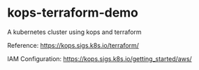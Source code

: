 # kops-terraform-demo
A kubernetes cluster using kops and terraform

Reference: https://kops.sigs.k8s.io/terraform/

IAM Configuration: https://kops.sigs.k8s.io/getting_started/aws/
